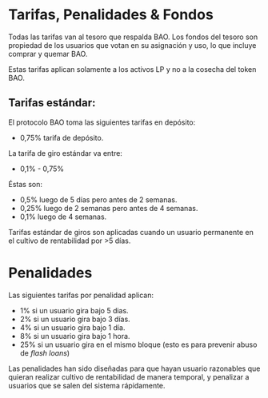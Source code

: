 # Tarifas, Penalidades & Fondos

Todas las tarifas van al tesoro que respalda BAO. Los fondos del tesoro son propiedad de los usuarios que votan en su asignación y uso, lo que incluye comprar y quemar BAO.

Estas tarifas aplican solamente a los activos LP y no a la cosecha del token BAO.

## Tarifas estándar:
El protocolo BAO toma las siguientes tarifas en depósito:

* 0,75% tarifa de depósito.

La tarifa de giro estándar va entre:

* 0,1% - 0,75%

Éstas son:

* 0,5% luego de 5 días pero antes de 2 semanas.
* 0,25% luego de 2 semanas pero antes de 4 semanas.
* 0,1% luego de 4 semanas.

Tarifas estándar de giros son aplicadas cuando un usuario permanente en el cultivo de rentabilidad por &gt;5 días.

# Penalidades

Las siguientes tarifas por penalidad aplican:

* 1% si un usuario gira bajo 5 dias.
* 2% si un usuario gira bajo 3 días.
* 4% si un usuario gira bajo 1 día.
* 8% si un usuario gira bajo 1 hora.
* 25% si un usuario gira en el mismo bloque (esto es para prevenir abuso de _flash loans_)

Las penalidades han sido diseñadas para que hayan usuario razonables que quieran realizar cultivo de rentabilidad de manera temporal, y penalizar a usuarios que se salen del sistema rápidamente.

